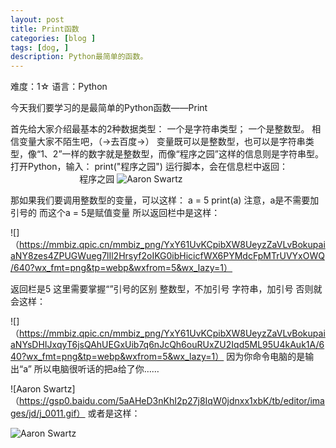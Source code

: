 ```yaml
---
layout: post
title: Print函数
categories: [blog ]
tags: [dog, ]
description: Python最简单的函数。
---
```


   难度：1☆                语言：Python

今天我们要学习的是最简单的Python函数——Print

首先给大家介绍最基本的2种数据类型：
      一个是字符串类型；
     一个是整数型。
相信变量大家不陌生吧，（→去百度→）
变量既可以是整数型，也可以是字符串类型，像“1、2”一样的数字就是整数型，而像“程序之园”这样的信息则是字符串型。
       打开Python，输入：
                                    print("程序之园")
       运行脚本，会在信息栏中返回：
                                           程序之园
![Aaron Swartz](https://mmbiz.qpic.cn/mmbiz_png/YxY61UvKCp92qW1PiafNQY4MUMibic7mEgtAEyegS2eicaibYOSAkSaIibw9ibrJffD888Ut0hXfY2TIt2viaT6t5hJLVQ/640?wx_fmt=png&tp=webp&wxfrom=5&wx_lazy=1)

那如果我们要调用整数型的变量，可以这样：
a = 5
print(a)
注意，a是不需要加引号的
而这个a = 5是赋值变量
所以返回栏中是这样：

![]（https://mmbiz.qpic.cn/mmbiz_png/YxY61UvKCpibXW8UeyzZaVLvBokupaiaNY8zes4ZPUGWueg7lIl2Hrsyf2oIKG0ibHicicfWX6PYMdcFpMTrUVYxOWQ/640?wx_fmt=png&tp=webp&wxfrom=5&wx_lazy=1）

返回栏是5
这里需要掌握“”引号的区别
整数型，不加引号
字符串，加引号
否则就会这样：

![]（https://mmbiz.qpic.cn/mmbiz_png/YxY61UvKCpibXW8UeyzZaVLvBokupaiaNYsDHIJxqyT6jsQAhUEGxUib7q6nJcQh6ouRUxZU2Iqd5ML95U4kAuk1A/640?wx_fmt=png&tp=webp&wxfrom=5&wx_lazy=1）
因为你命令电脑的是输出“a”
所以电脑很听话的把a给了你……

![Aaron Swartz]（https://gsp0.baidu.com/5aAHeD3nKhI2p27j8IqW0jdnxx1xbK/tb/editor/images/jd/j_0011.gif）
或者是这样：

![Aaron Swartz](https://mmbiz.qpic.cn/mmbiz_png/YxY61UvKCpibXW8UeyzZaVLvBokupaiaNYE0XnBjKxviaA8p9TrqafatQ57KJe6jxWzDzWCibOBicv0RKeGV6ZPWOcQ/640?wx_fmt=png&tp=webp&wxfrom=5&wx_lazy=1)

